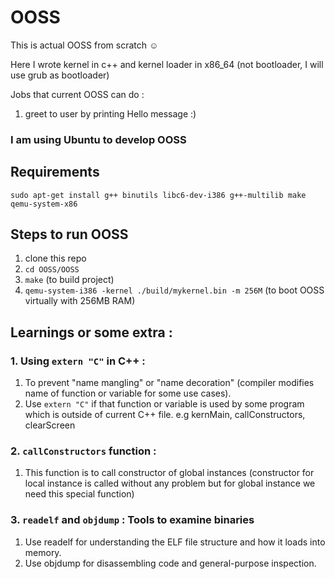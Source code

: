 # OOSS
This is actual OOSS from scratch ☺️

Here I wrote kernel in c++ and kernel loader in x86_64 (not bootloader, I will use grub as bootloader)

Jobs that current OOSS can do :
1. greet to user by printing Hello message :)

### I am using Ubuntu to develop OOSS
## Requirements 
```sudo apt-get install g++ binutils libc6-dev-i386 g++-multilib make qemu-system-x86``` 

## Steps to run OOSS
1. clone this repo
1. ```cd OOSS/OOSS```
2. ```make``` (to build project)
3. ```qemu-system-i386 -kernel ./build/mykernel.bin -m 256M``` (to boot OOSS virtually with 256MB RAM)

## Learnings or some extra :
### 1. Using ```extern "C"``` in C++ :
1. To prevent "name mangling" or "name decoration" (compiler modifies name of function or variable for some use cases).
2. Use ```extern "C"``` if that function or variable is used by some program which is outside of current C++ file. e.g kernMain, callConstructors, clearScreen
### 2. ```callConstructors``` function :
1. This function is to call constructor of global instances (constructor for local instance is called without any problem but for global instance we need this special function)
### 3.  ```readelf``` and ```objdump``` : Tools to examine binaries
1. Use readelf for understanding the ELF file structure and how it loads into memory. 
2. Use objdump for disassembling code and general-purpose inspection.
    
